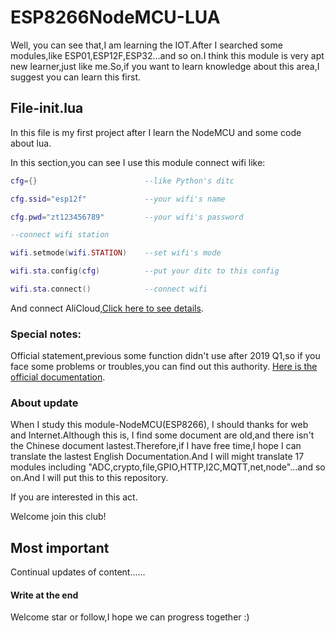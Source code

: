# ESP8266NodeMCU-LUA
Well, you can see that,I am learning the IOT.After I searched some modules,like ESP01,ESP12F,ESP32...and so on.I think this module is
very apt new learner,just like me.So,if you want to learn knowledge about this area,I suggest you can learn this first.

## File-init.lua
  In this file is my first project after I learn the NodeMCU and some code about lua.

  In this section,you can see I use this module connect wifi like:

``` lua
cfg={}                        --like Python's ditc

cfg.ssid="esp12f"             --your wifi's name

cfg.pwd="zt123456789"         --your wifi's password

--connect wifi station

wifi.setmode(wifi.STATION)    --set wifi's mode

wifi.sta.config(cfg)          --put your ditc to this config

wifi.sta.connect()            --connect wifi
```

  And connect AliCloud,[Click here to see details](https://github.com/dreamofTaotao/ESP8266NodeMCU-LUA/blob/master/init.lua).

### Special notes:

  Official statement,previous some function didn't use after 2019 Q1,so if you face some problems or troubles,you can find out this 
authority. [Here is the official documentation](https://nodemcu.readthedocs.io/en/master/).

### About update

  When I study this module-NodeMCU(ESP8266), I should thanks for web and Internet.Although this is, I find some document are old,and 
there isn't the Chinese document lastest.Therefore,if I have free time,I hope I can translate the lastest English Documentation.And I 
will might translate 17 modules including "ADC,crypto,file,GPIO,HTTP,I2C,MQTT,net,node"...and so on.And I will put this to this 
repository.

  If you are interested in this act.
  
  Welcome join this club! 
  
## Most important

  Continual updates of content......

#### Write at the end

  Welcome star or follow,I hope we can progress together :)

